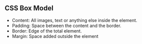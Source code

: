 ## CSS Box Model

- Content: All images, text or anything else inside the element.
- Padding: Space between the content and the border.
- Border: Edge of the total element.
- Margin: Space added outside the element
